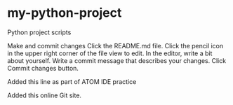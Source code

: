 # my-python-project
Python project scripts

Make and commit changes
Click the README.md file.
Click the  pencil icon in the upper right corner of the file view to edit.
In the editor, write a bit about yourself.
Write a commit message that describes your changes.
Click Commit changes button.

Added this line as part of ATOM IDE practice

Added this online Git site.
